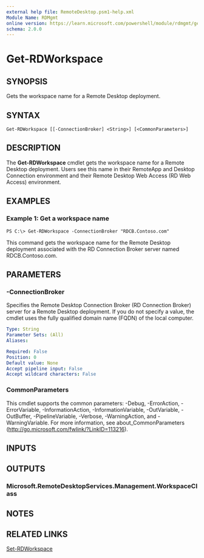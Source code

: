 ```yaml
---
external help file: RemoteDesktop.psm1-help.xml
Module Name: RDMgmt
online version: https://learn.microsoft.com/powershell/module/rdmgmt/get-rdworkspace?view=windowsserver2012-ps&wt.mc_id=ps-gethelp
schema: 2.0.0
---
```


# Get-RDWorkspace

## SYNOPSIS
Gets the workspace name for a Remote Desktop deployment.

## SYNTAX

```
Get-RDWorkspace [[-ConnectionBroker] <String>] [<CommonParameters>]
```

## DESCRIPTION
The **Get-RDWorkspace** cmdlet gets the workspace name for a Remote Desktop deployment.
Users see this name in their RemoteApp and Desktop Connection environment and their Remote Desktop Web Access (RD Web Access) environment.

## EXAMPLES

### Example 1: Get a workspace name
```
PS C:\> Get-RDWorkspace -ConnectionBroker "RDCB.Contoso.com"
```

This command gets the workspace name for the Remote Desktop deployment associated with the RD Connection Broker server named RDCB.Contoso.com.

## PARAMETERS

### -ConnectionBroker
Specifies the Remote Desktop Connection Broker (RD Connection Broker) server for a Remote Desktop deployment.
If you do not specify a value, the cmdlet uses the fully qualified domain name (FQDN) of the local computer.

```yaml
Type: String
Parameter Sets: (All)
Aliases:

Required: False
Position: 0
Default value: None
Accept pipeline input: False
Accept wildcard characters: False
```

### CommonParameters
This cmdlet supports the common parameters: -Debug, -ErrorAction, -ErrorVariable, -InformationAction, -InformationVariable, -OutVariable, -OutBuffer, -PipelineVariable, -Verbose, -WarningAction, and -WarningVariable. For more information, see about_CommonParameters (http://go.microsoft.com/fwlink/?LinkID=113216).

## INPUTS

## OUTPUTS

### Microsoft.RemoteDesktopServices.Management.WorkspaceClass

## NOTES

## RELATED LINKS

[Set-RDWorkspace](./Set-RDWorkspace.md)

